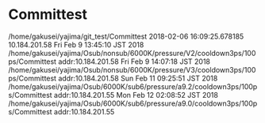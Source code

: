 # Committest
  /home/gakusei/yajima/git_test/Committest 2018-02-06 16:09:25.678185 10.184.201.58
Fri Feb  9 13:45:10 JST 2018
/home/gakusei/yajima/Osub/nonsub/6000K/pressure/V2/cooldown3ps/100ps/Committest
addr:10.184.201.58
Fri Feb  9 14:07:18 JST 2018
/home/gakusei/yajima/Osub/nonsub/6000K/pressure/V3/cooldown3ps/100ps/Committest
addr:10.184.201.58
Sun Feb 11 09:25:51 JST 2018
/home/gakusei/yajima/Osub/6000K/sub6/pressure/a9.2/cooldown3ps/100ps/Committest
addr:10.184.201.55
Mon Feb 12 02:08:52 JST 2018
/home/gakusei/yajima/Osub/6000K/sub6/pressure/a9.0/cooldown3ps/100ps/Committest
addr:10.184.201.55
